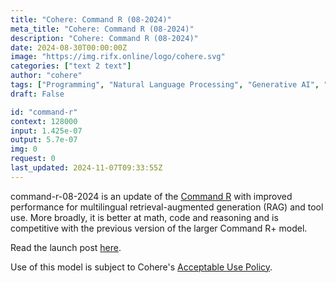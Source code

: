 ```yaml
---
title: "Cohere: Command R (08-2024)"
meta_title: "Cohere: Command R (08-2024)"
description: "Cohere: Command R (08-2024)"
date: 2024-08-30T00:00:00Z
image: "https://img.rifx.online/logo/cohere.svg"
categories: ["text 2 text"]
author: "cohere"
tags: ["Programming", "Natural Language Processing", "Generative AI", "Machine Learning", "Data Science"]
draft: False

id: "command-r"
context: 128000
input: 1.425e-07
output: 5.7e-07
img: 0
request: 0
last_updated: 2024-11-07T09:33:55Z
---
```


command-r-08-2024 is an update of the [Command R](/cohere/command-r) with improved performance for multilingual retrieval-augmented generation (RAG) and tool use. More broadly, it is better at math, code and reasoning and is competitive with the previous version of the larger Command R+ model.

Read the launch post [here](https://docs.cohere.com/changelog/command-gets-refreshed).

Use of this model is subject to Cohere's [Acceptable Use Policy](https://docs.cohere.com/docs/c4ai-acceptable-use-policy).

